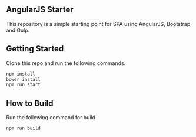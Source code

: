 ## AngularJS Starter
This repository is a simple starting point for SPA using AngularJS, Bootstrap and Gulp.

## Getting Started
Clone this repo and run the following commands.
```BASH
npm install
bower install
npm run start
```

## How to Build
Run the following command for build
```BASH
npm run build
```